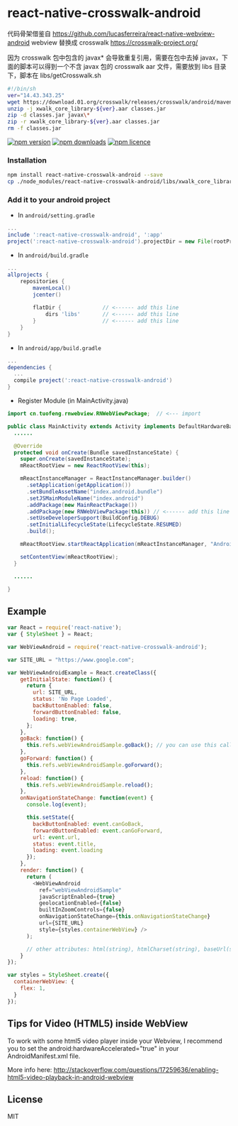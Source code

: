 # react-native-crosswalk-android
代码骨架借鉴自 https://github.com/lucasferreira/react-native-webview-android
webview 替换成 crosswalk https://crosswalk-project.org/

因为 crosswalk 包中包含的 javax* 会导致重复引用，需要在包中去掉 javax，下面的脚本可以得到一个不含 javax 包的 crosswalk aar 文件，需要放到 libs 目录下，脚本在 libs/getCrosswalk.sh 
```bash
#!/bin/sh
ver="14.43.343.25"
wget https://download.01.org/crosswalk/releases/crosswalk/android/maven2/org/xwalk/xwalk_core_library/${ver}/xwalk_core_library-${ver}.aar
unzip -j xwalk_core_library-${ver}.aar classes.jar
zip -d classes.jar javax\*
zip -r xwalk_core_library-${ver}.aar classes.jar
rm -f classes.jar
```

[![npm version](http://img.shields.io/npm/v/react-native-crosswalk-android.svg?style=flat-square)](https://npmjs.org/package/react-native-crosswalk-android "View this project on npm")
[![npm downloads](http://img.shields.io/npm/dm/react-native-crosswalk-android.svg?style=flat-square)](https://npmjs.org/package/react-native-crosswalk-android "View this project on npm")
[![npm licence](http://img.shields.io/npm/l/react-native-crosswalk-android.svg?style=flat-square)](https://npmjs.org/package/react-native-crosswalk-android "View this project on npm")

### Installation

```bash
npm install react-native-crosswalk-android --save
cp ./node_modules/react-native-crosswalk-android/libs/xwalk_core_library-14.43.343.25.aar android/app/libs
```

### Add it to your android project

* In `android/setting.gradle`

```gradle
...
include ':react-native-crosswalk-android', ':app'
project(':react-native-crosswalk-android').projectDir = new File(rootProject.projectDir, '../node_modules/react-native-crosswalk-android')
```

* In `android/build.gradle`

```gradle
...
allprojects {
    repositories {
        mavenLocal()
        jcenter()
        
        flatDir {             // <------ add this line
            dirs 'libs'       // <------ add this line
        }                     // <------ add this line
    }
}
```

* In `android/app/build.gradle`

```gradle
...
dependencies {
  ...
  compile project(':react-native-crosswalk-android')
}
```

* Register Module (in MainActivity.java)

```java
import cn.tuofeng.rnwebview.RNWebViewPackage;  // <--- import

public class MainActivity extends Activity implements DefaultHardwareBackBtnHandler {
  ......

  @Override
  protected void onCreate(Bundle savedInstanceState) {
    super.onCreate(savedInstanceState);
    mReactRootView = new ReactRootView(this);

    mReactInstanceManager = ReactInstanceManager.builder()
      .setApplication(getApplication())
      .setBundleAssetName("index.android.bundle")
      .setJSMainModuleName("index.android")
      .addPackage(new MainReactPackage())
      .addPackage(new RNWebViewPackage(this)) // <------ add this line to yout MainActivity class
      .setUseDeveloperSupport(BuildConfig.DEBUG)
      .setInitialLifecycleState(LifecycleState.RESUMED)
      .build();

    mReactRootView.startReactApplication(mReactInstanceManager, "AndroidRNSample", null);

    setContentView(mReactRootView);
  }

  ......

}
```

## Example
```javascript
var React = require('react-native');
var { StyleSheet } = React;

var WebViewAndroid = require('react-native-crosswalk-android');

var SITE_URL = "https://www.google.com";

var WebViewAndroidExample = React.createClass({
    getInitialState: function() {
      return {
        url: SITE_URL,
        status: 'No Page Loaded',
        backButtonEnabled: false,
        forwardButtonEnabled: false,
        loading: true,
      };
    },
    goBack: function() {
      this.refs.webViewAndroidSample.goBack(); // you can use this callbacks to control webview
    },
    goForward: function() {
      this.refs.webViewAndroidSample.goForward();
    },
    reload: function() {
      this.refs.webViewAndroidSample.reload();
    },
    onNavigationStateChange: function(event) {
      console.log(event);

      this.setState({
        backButtonEnabled: event.canGoBack,
        forwardButtonEnabled: event.canGoForward,
        url: event.url,
        status: event.title,
        loading: event.loading
      });
    },
    render: function() {
      return (
        <WebViewAndroid
          ref="webViewAndroidSample"
          javaScriptEnabled={true}
          geolocationEnabled={false}
          builtInZoomControls={false}
          onNavigationStateChange={this.onNavigationStateChange}
          url={SITE_URL}
          style={styles.containerWebView} />
      );

      // other attributes: html(string), htmlCharset(string), baseUrl(string), injectedJavaScript(string), disableCookies(bool), disablePlugins(bool), userAgent(string)
    }
});

var styles = StyleSheet.create({
  containerWebView: {
    flex: 1,
  }
});
```

## Tips for Video (HTML5) inside WebView

To work with some html5 video player inside your Webview, I recommend you to set the android:hardwareAccelerated="true" in your AndroidManifest.xml file.

More info here: http://stackoverflow.com/questions/17259636/enabling-html5-video-playback-in-android-webview

## License
MIT
